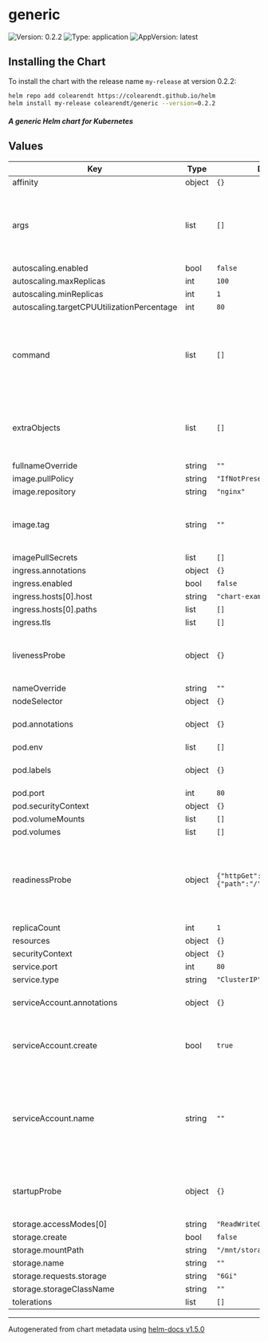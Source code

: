 # generic

![Version: 0.2.2](https://img.shields.io/badge/Version-0.2.2-informational?style=flat-square) ![Type: application](https://img.shields.io/badge/Type-application-informational?style=flat-square) ![AppVersion: latest](https://img.shields.io/badge/AppVersion-latest-informational?style=flat-square)

## Installing the Chart

To install the chart with the release name `my-release` at version 0.2.2:

```bash
helm repo add colearendt https://colearendt.github.io/helm
helm install my-release colearendt/generic --version=0.2.2
```

#### _A generic Helm chart for Kubernetes_

## Values

| Key | Type | Default | Description |
|-----|------|---------|-------------|
| affinity | object | `{}` |  |
| args | list | `[]` | args for the pod's primary container. Default is the container's default "command" |
| autoscaling.enabled | bool | `false` |  |
| autoscaling.maxReplicas | int | `100` |  |
| autoscaling.minReplicas | int | `1` |  |
| autoscaling.targetCPUUtilizationPercentage | int | `80` |  |
| command | list | `[]` | command for the pod's primary container. Default is the container's default entrypoint |
| extraObjects | list | `[]` | Extra kubernetes objects to deploy (value evaluted as a template) |
| fullnameOverride | string | `""` |  |
| image.pullPolicy | string | `"IfNotPresent"` |  |
| image.repository | string | `"nginx"` |  |
| image.tag | string | `""` | Overrides the image tag whose default is the chart appVersion. |
| imagePullSecrets | list | `[]` |  |
| ingress.annotations | object | `{}` |  |
| ingress.enabled | bool | `false` |  |
| ingress.hosts[0].host | string | `"chart-example.local"` |  |
| ingress.hosts[0].paths | list | `[]` |  |
| ingress.tls | list | `[]` |  |
| livenessProbe | object | `{}` | customize the primary container's livenessProbe. Default none |
| nameOverride | string | `""` |  |
| nodeSelector | object | `{}` |  |
| pod.annotations | object | `{}` | Additional annotations to add to the pods |
| pod.env | list | `[]` |  |
| pod.labels | object | `{}` | Additional labels to add to the pods |
| pod.port | int | `80` |  |
| pod.securityContext | object | `{}` |  |
| pod.volumeMounts | list | `[]` |  |
| pod.volumes | list | `[]` |  |
| readinessProbe | object | `{"httpGet":{"path":"/","port":"http"}}` | customize the primary container's readinessProbe. Default is httpGet on the default `http` port |
| replicaCount | int | `1` |  |
| resources | object | `{}` |  |
| securityContext | object | `{}` |  |
| service.port | int | `80` |  |
| service.type | string | `"ClusterIP"` |  |
| serviceAccount.annotations | object | `{}` | Annotations to add to the service account |
| serviceAccount.create | bool | `true` | Specifies whether a service account should be created |
| serviceAccount.name | string | `""` | The name of the service account to use. -- If not set and create is true, a name is generated using the fullname template |
| startupProbe | object | `{}` | customize the primary container's startupProbe. Default none |
| storage.accessModes[0] | string | `"ReadWriteOnce"` |  |
| storage.create | bool | `false` |  |
| storage.mountPath | string | `"/mnt/storage"` |  |
| storage.name | string | `""` |  |
| storage.requests.storage | string | `"6Gi"` |  |
| storage.storageClassName | string | `""` |  |
| tolerations | list | `[]` |  |

----------------------------------------------
Autogenerated from chart metadata using [helm-docs v1.5.0](https://github.com/norwoodj/helm-docs/releases/v1.5.0)

